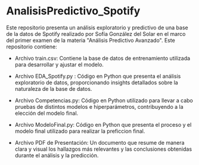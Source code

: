 # AnalisisPredictivo_Spotify

Este repositorio presenta un análisis exploratorio y predictivo de una base de la datos de Spotify realizado por Sofía González del Solar en el marco del primer examen de la materia "Análisis Predictivo Avanzado". 
Este repositorio contiene:

- Archivo train.csv: Contiene la base de datos de entrenamiento utilizada para desarrollar y ajustar el modelo.

- Archivo EDA_Spotify.py : Código en Python que presenta el análisis exploratorio de datos, proporcionando insights detallados sobre la naturaleza de la base de datos.
  
- Archivo Competencias.py: Código en Python utilizado para llevar a cabo pruebas de distintos modelos e hiperparámetros, contribuyendo a la elección del modelo final.
  
- Archivo ModeloFinal.py: Código en Python que presenta el proceso y el modelo final utilizado para realizar la preficcion final.
  
- Archivo PDF de Presentación: Un documento que resume de manera clara y visual los hallazgos más relevantes y las conclusiones obtenidas durante el análisis y la predicción.
